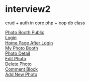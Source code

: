 interview2
==========

crud + auth in core php + oop db class

[Photo Booth Public](http://i.imgur.com/eWgVNyJ)<br/>
[Login](http://i.imgur.com/JzJzlJ6)<br/>
[Home Page After Login](http://i.imgur.com/W0UBDlG)<br/>
[My Photo Booth](http://i.imgur.com/4NhDd96)<br/>
[Photo Detail](http://i.imgur.com/PHTA840)<br/>
[Edit Photo](http://i.imgur.com/v7Ue7FC)<br/>
[Delete Photo](http://i.imgur.com/KeIMmiu)<br/>
[Comment Block](http://i.imgur.com/IzGkKL5)<br/>
[Add New Photo](http://i.imgur.com/oUm61ZS)<br/>
